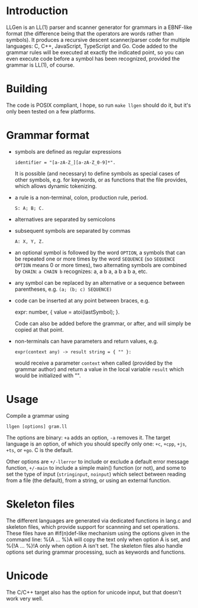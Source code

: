 # Introduction

LLGen is an LL(1) parser and scanner generator for grammars in a EBNF-like format (the difference being that the operators are words rather than symbols). It produces a recursive descent scanner/parser code for multiple languages: C, C++, JavaScript, TypeScript and Go. Code added to the grammar rules will be executed at exactly the indicated point, so you can even execute code before a symbol has been recognized, provided the grammar is LL(1), of course.

# Building

The code is POSIX compliant, I hope, so run `make llgen` should do it, but it's only been tested on a few platforms.

# Grammar format

- symbols are defined as regular expressions

    `identifier = "[a-zA-Z_][a-zA-Z_0-9]*".`

  It is possible (and necessary) to define symbols as special cases of
  other symbols, e.g. for keywords, or as functions that the file provides, which allows dynamic tokenizing.

- a rule is a non-terminal, colon, production rule, period.

    `S: A; B; C.`

- alternatives are separated by semicolons

- subsequent symbols are separated by commas

    `A: X, Y, Z.`

- an optional symbol is followed by the word `OPTION`, a symbols that can be repeated one or more times by the word `SEQUENCE` (so `SEQUENCE OPTION` means 0 or more times), two alternating symbols are combined by `CHAIN`: `a CHAIN b` recognizes: a, a b a, a b a b a, etc.

- any symbol can be replaced by an alternative or a sequence between parentheses, e.g. `(a; (b; c) SEQUENCE)`

- code can be inserted at any point between braces, e.g.

    expr: number, { value = atoi(lastSymbol); }.

  Code can also be added before the grammar, or after, and will simply be copied at that point.

- non-terminals can have parameters and return values, e.g.

    `expr(context any) -> result string = { "" }:`

  would receive a parameter `context` when called (provided by the grammar author) and return a value in the local variable `result` which would be initialized with "".

# Usage

Compile a grammar using

    llgen [options] gram.ll

The options are binary: `+a` adds an option, `-a` removes it. The target language is an option, of which you should specify only one: `+c`, `+cpp`, `+js`, `+ts`, or `+go`. C is the default.

Other options are `+/-llerror` to include or exclude a default error message function, `+/-main` to include a simple main() function (or not), and some to set the type of input (`stringinput`, `noinput`) which select between reading from a file (the default), from a string, or using an external function.

# Skeleton files

The different languages are generated via dedicated functions in lang.c and skeleton files, which provide support for scannning and set operations. These files have an #if(n)def-like mechanism using the options given in the command line: %{A ... %}A will copy the text only when option A is set, and %{!A ... %}!A only when option A isn't set. The skeleton files also handle options set during grammar processing, such as keywords and functions.

# Unicode

The C/C++ target also has the option for unicode input, but that doesn't work very well.
